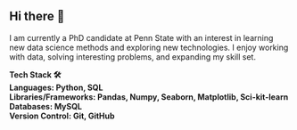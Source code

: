 ## Hi there 👋

I am currently a PhD candidate at Penn State with an interest in learning new data science methods and exploring new technologies. I enjoy working with data, solving interesting problems, and expanding my skill set.

**Tech Stack 🛠️  
Languages: Python, SQL  
Libraries/Frameworks: Pandas, Numpy, Seaborn, Matplotlib, Sci-kit-learn  
Databases: MySQL  
Version Control: Git, GitHub**  


<!--
**candicebasterfield/candicebasterfield** is a ✨ _special_ ✨ repository because its `README.md` (this file) appears on your GitHub profile.

Here are some ideas to get you started:

- 🔭 I’m currently working on ...
- 🌱 I’m currently learning ...
- 👯 I’m looking to collaborate on ...
- 🤔 I’m looking for help with ...
- 💬 Ask me about ...
- 📫 How to reach me: ...
- 😄 Pronouns: ...
- ⚡ Fun fact: ...
-->
